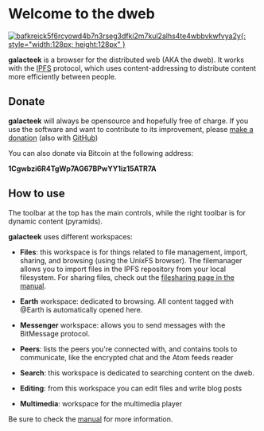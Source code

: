 
Welcome to the dweb
===================

[![bafkreick5f6rcyowd4b7n3rseg3dfki2m7kul2alhs4te4wbbvkwfvya2y](ipfs://bafkreick5f6rcyowd4b7n3rseg3dfki2m7kul2alhs4te4wbbvkwfvya2y){: style="width:128px; height:128px" }](ipfs://bafkreick5f6rcyowd4b7n3rseg3dfki2m7kul2alhs4te4wbbvkwfvya2y)

**galacteek** is a browser for the distributed web (AKA the
dweb). It works with the [IPFS](ipns://ipfs.io) protocol,
which uses content-addressing to distribute content
more efficiently between people.

Donate
------

**galacteek** will always be opensource and hopefully free of charge.
If you use the software and want to contribute to its improvement,
please [make a donation](https://liberapay.com/galacteek/donate)
(also with [GitHub](https://github.com/sponsors/pinnaculum))

You can also donate via Bitcoin at the following address:

**1Cgwbzi6R4TgWp7AG67BPwYY1iz15ATR7A**

How to use
----------

The toolbar at the top has the main controls,
while the right toolbar is for dynamic content (pyramids).

**galacteek** uses different workspaces:

- **Files**: this workspace is for things related to
file management, import, sharing, and browsing (using
the UnixFS browser). The filemanager allows you to import
files in the IPFS repository from your local filesystem.
For sharing files, check out the
[filesharing page in the manual](manual:/filesharing.html).

- **Earth** workspace: dedicated to browsing. All content
tagged with @Earth is automatically opened here.

- **Messenger** workspace: allows you to send messages with the
BitMessage protocol.

- **Peers**: lists the peers you're connected with, and contains
tools to communicate, like the encrypted chat and the Atom
feeds reader

- **Search**: this workspace is dedicated to searching content
on the dweb.

- **Editing**: from this workspace you can edit files and write
blog posts

- **Multimedia**: workspace for the multimedia player

Be sure to check the [manual](manual:/) for more information.
